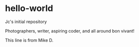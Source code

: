 # hello-world
Jc's initial repository 

Photographers, writer, aspiring coder, and all around bon vivant! 

This line is from Mike D.